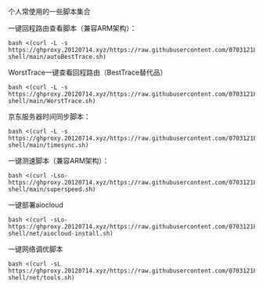 个人常使用的一些脚本集合

一键回程路由查看脚本（兼容ARM架构）：
```shell
bash <(curl -L -s https://ghproxy.20120714.xyz/https://raw.githubusercontent.com/07031218/normal-shell/main/autoBestTrace.sh)
```
WorstTrace一键查看回程路由（BestTrace替代品）
```shell
bash <(curl -L -s https://ghproxy.20120714.xyz/https://raw.githubusercontent.com/07031218/normal-shell/main/WorstTrace.sh)
```
京东服务器时间同步脚本：
```shell
bash <(curl -L -s https://ghproxy.20120714.xyz/https://raw.githubusercontent.com/07031218/normal-shell/main/timesync.sh)
```
一键测速脚本（兼容ARM架构）：
```shell
bash <(curl -Lso- https://ghproxy.20120714.xyz/https://raw.githubusercontent.com/07031218/normal-shell/main/superspeed.sh)
```
一键部署aiocloud
```shell
bash <(curl -sLo- https://ghproxy.20120714.xyz/https://raw.githubusercontent.com/07031218/normal-shell/net/aiocloud-install.sh)
```
一键网络调优脚本
```shell
bash <(curl -sL https://ghproxy.20120714.xyz/https://raw.githubusercontent.com/07031218/normal-shell/net/tools.sh)
```
